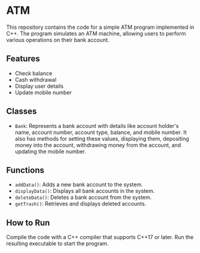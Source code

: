 # ATM

This repository contains the code for a simple ATM program implemented in C++. The program simulates an ATM machine, allowing users to perform various operations on their bank account.

## Features

- Check balance
- Cash withdrawal
- Display user details
- Update mobile number

## Classes

- `Bank`: Represents a bank account with details like account holder's name, account number, account type, balance, and mobile number. It also has methods for setting these values, displaying them, depositing money into the account, withdrawing money from the account, and updating the mobile number.

## Functions

- `addData()`: Adds a new bank account to the system.
- `displayData()`: Displays all bank accounts in the system.
- `deleteData()`: Deletes a bank account from the system.
- `getTrash()`: Retrieves and displays deleted accounts.

## How to Run

Compile the code with a C++ compiler that supports C++17 or later. Run the resulting executable to start the program.
